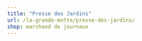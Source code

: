 ```yaml
---
title: "Presse des Jardins"
url: /la-grande-motte/presse-des-jardins/
shop: marchand de journaux
---
```

